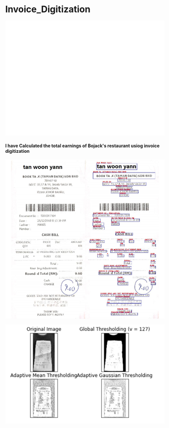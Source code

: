 # Invoice_Digitization

![](image/img.gif)

#### I have Calculated the total earnings of Bojack's restaurant usiog invoice digitization

![](image/boxing.PNG)

![](image/img1.PNG)
